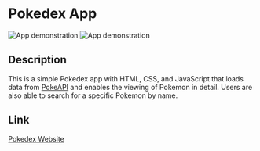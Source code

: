 # Pokedex App

<img src="pokedex_screenshot1" alt="App demonstration">
<img src="pokedex_screenshot2" alt="App demonstration">

## Description
This is a simple Pokedex app with HTML, CSS, and JavaScript that loads data from [PokeAPI](https://pokeapi.co/) and enables the viewing of Pokemon in detail. Users are also able to search for a specific Pokemon by name.

## Link
[Pokedex Website](https://gracesuhyun.github.io/pokedex)